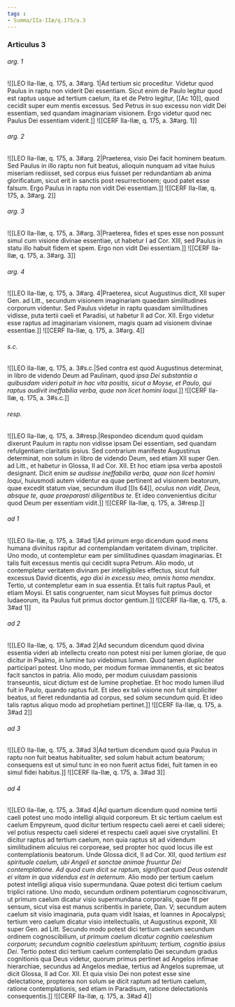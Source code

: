 ```yaml
---
tags : 
- Summa/IIa-IIæ/q.175/a.3
---
```


### Articulus 3

###### arg. 1
![[LEO IIa-IIæ, q. 175, a. 3#arg. 1|Ad tertium sic proceditur. Videtur quod Paulus in raptu non viderit Dei essentiam. Sicut enim de Paulo legitur quod est raptus usque ad tertium caelum, ita et de Petro legitur, [[Ac 10]], quod cecidit super eum mentis excessus. Sed Petrus in suo excessu non vidit Dei essentiam, sed quandam imaginariam visionem. Ergo videtur quod nec Paulus Dei essentiam viderit.]]
![[CERF IIa-IIæ, q. 175, a. 3#arg. 1]]

###### arg. 2
![[LEO IIa-IIæ, q. 175, a. 3#arg. 2|Praeterea, visio Dei facit hominem beatum. Sed Paulus in illo raptu non fuit beatus, alioquin nunquam ad vitae huius miseriam rediisset, sed corpus eius fuisset per redundantiam ab anima glorificatum, sicut erit in sanctis post resurrectionem; quod patet esse falsum. Ergo Paulus in raptu non vidit Dei essentiam.]]
![[CERF IIa-IIæ, q. 175, a. 3#arg. 2]]

###### arg. 3
![[LEO IIa-IIæ, q. 175, a. 3#arg. 3|Praeterea, fides et spes esse non possunt simul cum visione divinae essentiae, ut habetur I ad Cor. XIII, sed Paulus in statu illo habuit fidem et spem. Ergo non vidit Dei essentiam.]]
![[CERF IIa-IIæ, q. 175, a. 3#arg. 3]]

###### arg. 4
![[LEO IIa-IIæ, q. 175, a. 3#arg. 4|Praeterea, sicut Augustinus dicit, XII super Gen. ad Litt., secundum visionem imaginariam quaedam similitudines corporum videntur. Sed Paulus videtur in raptu quasdam similitudines vidisse, puta tertii caeli et Paradisi, ut habetur II ad Cor. XII. Ergo videtur esse raptus ad imaginariam visionem, magis quam ad visionem divinae essentiae.]]
![[CERF IIa-IIæ, q. 175, a. 3#arg. 4]]

###### s.c.
![[LEO IIa-IIæ, q. 175, a. 3#s.c.|Sed contra est quod Augustinus determinat, in libro de videndo Deum ad Paulinam, quod *ipsa Dei substantia a quibusdam videri potuit in hac vita positis, sicut a Moyse, et Paulo, qui raptus audivit ineffabilia verba, quae non licet homini loqui*.]]
![[CERF IIa-IIæ, q. 175, a. 3#s.c.]]

###### resp.
![[LEO IIa-IIæ, q. 175, a. 3#resp.|Respondeo dicendum quod quidam dixerunt Paulum in raptu non vidisse ipsam Dei essentiam, sed quandam refulgentiam claritatis ipsius. Sed contrarium manifeste Augustinus determinat, non solum in libro de videndo Deum, sed etiam XII super Gen. ad Litt., et habetur in Glossa, II ad Cor. XII. Et hoc etiam ipsa verba apostoli designant. Dicit enim *se audisse ineffabilia verba, quae non licet homini loqui*, huiusmodi autem videntur ea quae pertinent ad visionem beatorum, quae excedit statum viae, secundum illud [[Is 64]], *oculus non vidit, Deus, absque te, quae praeparasti diligentibus te*. Et ideo convenientius dicitur quod Deum per essentiam vidit.]]
![[CERF IIa-IIæ, q. 175, a. 3#resp.]]

###### ad 1
![[LEO IIa-IIæ, q. 175, a. 3#ad 1|Ad primum ergo dicendum quod mens humana divinitus rapitur ad contemplandam veritatem divinam, tripliciter. Uno modo, ut contempletur eam per similitudines quasdam imaginarias. Et talis fuit excessus mentis qui cecidit supra Petrum. Alio modo, ut contempletur veritatem divinam per intelligibiles effectus, sicut fuit excessus David dicentis, *ego dixi in excessu meo, omnis homo mendax*. Tertio, ut contempletur eam in sua essentia. Et talis fuit raptus Pauli, et etiam Moysi. Et satis congruenter, nam sicut Moyses fuit primus doctor Iudaeorum, ita Paulus fuit primus doctor gentium.]]
![[CERF IIa-IIæ, q. 175, a. 3#ad 1]]

###### ad 2
![[LEO IIa-IIæ, q. 175, a. 3#ad 2|Ad secundum dicendum quod divina essentia videri ab intellectu creato non potest nisi per lumen gloriae, de quo dicitur in Psalmo, in lumine tuo videbimus lumen. Quod tamen dupliciter participari potest. Uno modo, per modum formae immanentis, et sic beatos facit sanctos in patria. Alio modo, per modum cuiusdam passionis transeuntis, sicut dictum est de lumine prophetiae. Et hoc modo lumen illud fuit in Paulo, quando raptus fuit. Et ideo ex tali visione non fuit simpliciter beatus, ut fieret redundantia ad corpus, sed solum secundum quid. Et ideo talis raptus aliquo modo ad prophetiam pertinet.]]
![[CERF IIa-IIæ, q. 175, a. 3#ad 2]]

###### ad 3
![[LEO IIa-IIæ, q. 175, a. 3#ad 3|Ad tertium dicendum quod quia Paulus in raptu non fuit beatus habitualiter, sed solum habuit actum beatorum; consequens est ut simul tunc in eo non fuerit actus fidei, fuit tamen in eo simul fidei habitus.]]
![[CERF IIa-IIæ, q. 175, a. 3#ad 3]]

###### ad 4
![[LEO IIa-IIæ, q. 175, a. 3#ad 4|Ad quartum dicendum quod nomine tertii caeli potest uno modo intelligi aliquid corporeum. Et sic tertium caelum est caelum Empyreum, quod dicitur tertium respectu caeli aerei et caeli siderei; vel potius respectu caeli siderei et respectu caeli aquei sive crystallini. Et dicitur raptus ad tertium caelum, non quia raptus sit ad videndum similitudinem alicuius rei corporeae, sed propter hoc quod locus ille est contemplationis beatorum. Unde Glossa dicit, II ad Cor. XII, quod *tertium est spirituale caelum, ubi Angeli et sanctae animae fruuntur Dei contemplatione. Ad quod cum dicit se raptum, significat quod Deus ostendit ei vitam in qua videndus est in aeternum*. Alio modo per tertium caelum potest intelligi aliqua visio supermundana. Quae potest dici tertium caelum triplici ratione. Uno modo, secundum ordinem potentiarum cognoscitivarum, ut primum caelum dicatur visio supermundana corporalis, quae fit per sensum, sicut visa est manus scribentis in pariete, Dan. V; secundum autem caelum sit visio imaginaria, puta quam vidit Isaias, et Ioannes in Apocalypsi; tertium vero caelum dicatur visio intellectualis, ut Augustinus exponit, XII super Gen. ad Litt. Secundo modo potest dici tertium caelum secundum ordinem cognoscibilium, *ut primum caelum dicatur cognitio caelestium corporum; secundum cognitio caelestium spirituum; tertium, cognitio ipsius Dei*. Tertio potest dici tertium caelum contemplatio Dei secundum gradus cognitionis qua Deus videtur, quorum primus pertinet ad Angelos infimae hierarchiae, secundus ad Angelos mediae, tertius ad Angelos supremae, ut dicit Glossa, II ad Cor. XII. Et quia visio Dei non potest esse sine delectatione, propterea non solum se dicit raptum ad tertium caelum, ratione contemplationis, sed etiam in Paradisum, ratione delectationis consequentis.]]
![[CERF IIa-IIæ, q. 175, a. 3#ad 4]]


